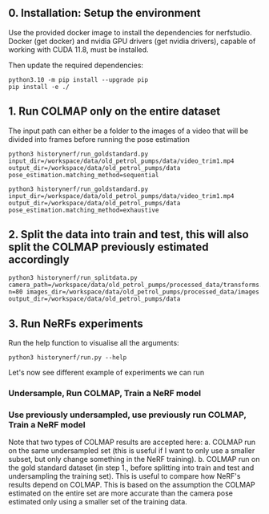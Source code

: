 ## 0. Installation: Setup the environment
Use the provided docker image to install the dependencies for nerfstudio. Docker (get docker) and nvidia GPU drivers (get nvidia drivers), capable of working with CUDA 11.8, must be installed.

Then update the required dependencies:
```
python3.10 -m pip install --upgrade pip
pip install -e ./

```

## 1. Run COLMAP only on the entire dataset
The input path can either be a folder to the images of a video that will be divided into frames before running the pose estimation
```
python3 historynerf/run_goldstandard.py input_dir=/workspace/data/old_petrol_pumps/data/video_trim1.mp4 output_dir=/workspace/data/old_petrol_pumps/data pose_estimation.matching_method=sequential
```

```
python3 historynerf/run_goldstandard.py input_dir=/workspace/data/old_petrol_pumps/data/video_trim1.mp4 output_dir=/workspace/data/old_petrol_pumps/data pose_estimation.matching_method=exhaustive
```

## 2. Split the data into train and test, this will also split the COLMAP previously estimated accordingly 
```
python3 historynerf/run_splitdata.py camera_path=/workspace/data/old_petrol_pumps/processed_data/transforms.json n=80 images_dir=/workspace/data/old_petrol_pumps/processed_data/images output_dir=/workspace/data/old_petrol_pumps/data
```

## 3. Run NeRFs experiments
Run the help function to visualise all the arguments:
```
python3 historynerf/run.py --help
```

Let's now see different example of experiments we can run
### Undersample, Run COLMAP, Train a NeRF model

### Use previously undersampled, use previously run COLMAP, Train a NeRF model
Note that two types of COLMAP results are accepted here:
a. COLMAP run on the same undersampled set (this is useful if I want to only use a smaller subset, but only change something in the NeRF training).
b. COLMAP run on the gold standard dataset (in step 1., before splitting into train and test and undersampling the training set). This is useful to compare how NeRF's results depend on COLMAP. This is based on the assumption the COLMAP estimated on the entire set are more accurate than the camera pose estimated only using a smaller set of the training data.
